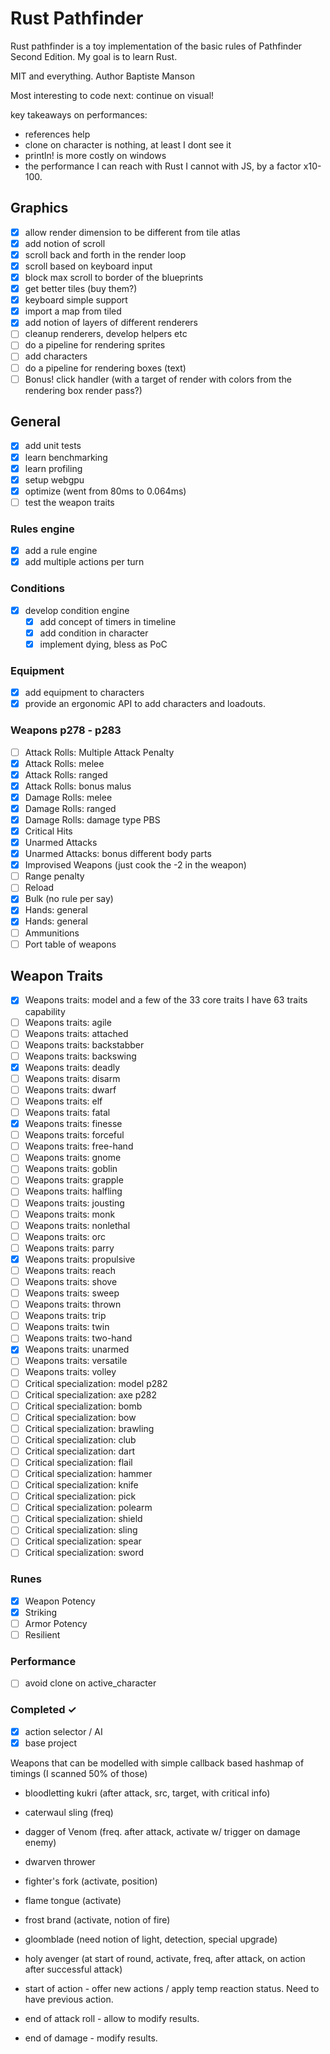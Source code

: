 # Rust Pathfinder

Rust pathfinder is a toy implementation of the basic rules of Pathfinder Second Edition.
My goal is to learn Rust.

MIT and everything. Author Baptiste Manson

Most interesting to code next: continue on visual!

key takeaways on performances:

- references help
- clone on character is nothing, at least I dont see it
- println! is more costly on windows
- the performance I can reach with Rust I cannot with JS, by a factor x10-100.

## Graphics

- [x] allow render dimension to be different from tile atlas
- [x] add notion of scroll
- [x] scroll back and forth in the render loop
- [x] scroll based on keyboard input
- [x] block max scroll to border of the blueprints
- [x] get better tiles (buy them?)
- [x] keyboard simple support
- [x] import a map from tiled
- [x] add notion of layers of different renderers
- [ ] cleanup renderers, develop helpers etc
- [ ] do a pipeline for rendering sprites
- [ ] add characters
- [ ] do a pipeline for rendering boxes (text)
- [ ] Bonus! click handler (with a target of render with colors from the rendering box render pass?)

## General

- [x] add unit tests
- [x] learn benchmarking
- [x] learn profiling
- [x] setup webgpu
- [x] optimize (went from 80ms to 0.064ms)
- [ ] test the weapon traits

### Rules engine

- [x] add a rule engine
- [x] add multiple actions per turn

### Conditions

- [x] develop condition engine
  - [x] add concept of timers in timeline
  - [x] add condition in character
  - [x] implement dying, bless as PoC

### Equipment

- [x] add equipment to characters
- [x] provide an ergonomic API to add characters and loadouts.

### Weapons p278 - p283

- [ ] Attack Rolls: Multiple Attack Penalty
- [x] Attack Rolls: melee
- [x] Attack Rolls: ranged
- [x] Attack Rolls: bonus malus
- [x] Damage Rolls: melee
- [x] Damage Rolls: ranged
- [x] Damage Rolls: damage type PBS
- [x] Critical Hits
- [x] Unarmed Attacks
- [x] Unarmed Attacks: bonus different body parts
- [x] Improvised Weapons (just cook the -2 in the weapon)
- [ ] Range penalty
- [ ] Reload
- [x] Bulk (no rule per say)
- [x] Hands: general
- [x] Hands: general
- [ ] Ammunitions
- [ ] Port table of weapons

## Weapon Traits

- [x] Weapons traits: model and a few of the 33 core traits I have 63 traits capability
- [ ] Weapons traits: agile
- [ ] Weapons traits: attached
- [ ] Weapons traits: backstabber
- [ ] Weapons traits: backswing
- [x] Weapons traits: deadly
- [ ] Weapons traits: disarm
- [ ] Weapons traits: dwarf
- [ ] Weapons traits: elf
- [ ] Weapons traits: fatal
- [x] Weapons traits: finesse
- [ ] Weapons traits: forceful
- [ ] Weapons traits: free-hand
- [ ] Weapons traits: gnome
- [ ] Weapons traits: goblin
- [ ] Weapons traits: grapple
- [ ] Weapons traits: halfling
- [ ] Weapons traits: jousting
- [ ] Weapons traits: monk
- [ ] Weapons traits: nonlethal
- [ ] Weapons traits: orc
- [ ] Weapons traits: parry
- [x] Weapons traits: propulsive
- [ ] Weapons traits: reach
- [ ] Weapons traits: shove
- [ ] Weapons traits: sweep
- [ ] Weapons traits: thrown
- [ ] Weapons traits: trip
- [ ] Weapons traits: twin
- [ ] Weapons traits: two-hand
- [x] Weapons traits: unarmed
- [ ] Weapons traits: versatile
- [ ] Weapons traits: volley
- [ ] Critical specialization: model p282
- [ ] Critical specialization: axe p282
- [ ] Critical specialization: bomb
- [ ] Critical specialization: bow
- [ ] Critical specialization: brawling
- [ ] Critical specialization: club
- [ ] Critical specialization: dart
- [ ] Critical specialization: flail
- [ ] Critical specialization: hammer
- [ ] Critical specialization: knife
- [ ] Critical specialization: pick
- [ ] Critical specialization: polearm
- [ ] Critical specialization: shield
- [ ] Critical specialization: sling
- [ ] Critical specialization: spear
- [ ] Critical specialization: sword

### Runes

- [x] Weapon Potency
- [x] Striking
- [ ] Armor Potency
- [ ] Resilient

### Performance

- [ ] avoid clone on active_character

### Completed ✓

- [x] action selector / AI
- [x] base project

Weapons that can be modelled with simple callback based hashmap of timings (I scanned 50% of those)

- bloodletting kukri (after attack, src, target, with critical info)
- caterwaul sling (freq)
- dagger of Venom (freq. after attack, activate w/ trigger on damage enemy)
- dwarven thrower
- fighter's fork (activate, position)
- flame tongue (activate)
- frost brand (activate, notion of fire)
- gloomblade (need notion of light, detection, special upgrade)
- holy avenger (at start of round, activate, freq, after attack, on action after successful attack)

- start of action - offer new actions / apply temp reaction status. Need to have previous action.
- end of attack roll - allow to modify results.
- end of damage - modify results.
